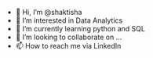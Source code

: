 - 👋 Hi, I’m @shaktisha
- 👀 I’m interested in Data Analytics
- 🌱 I’m currently learning python and SQL
- 💞️ I’m looking to collaborate on ...
- 📫 How to reach me via LinkedIn

<!---
shaktisha/shaktisha is a ✨ special ✨ repository because its `README.md` (this file) appears on your GitHub profile.
You can click the Preview link to take a look at your changes.
--->
